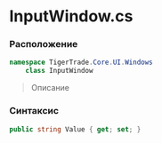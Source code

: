
# InputWindow.cs
### Расположение
```csharp
namespace TigerTrade.Core.UI.Windows  
    class InputWindow
```

> Описание

### Синтаксис
```csharp
public string Value { get; set; }
```
